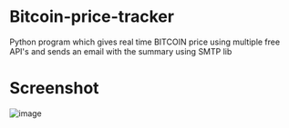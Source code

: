 # Bitcoin-price-tracker
Python program which gives real time BITCOIN price using multiple free API's and sends an email with the summary using SMTP lib
# Screenshot

![image](https://github.com/chappie404error/Bitcoin-price-tracker/assets/168354749/bdecc6d0-727f-479b-94fd-27830d3adb8f)
